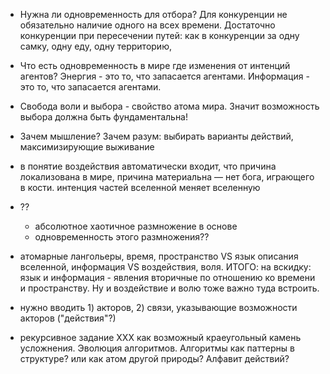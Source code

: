 * Нужна ли одновременность для отбора? Для конкуренции не обязательно наличие одного на всех времени. Достаточно конкуренции при пересечении путей: как в конкуренции за одну самку, одну еду, одну территорию,

* Что есть одновременность в мире где изменения от интенций агентов? Энергия - это то, что запасается агентами. Информация - это то, что запасается агентами.

* Свобода воли и выбора - свойство атома мира. Значит возможность выбора должна быть фундаментальна!

* Зачем мышление? Зачем разум: выбирать варианты действий, максимизирующие выживание

* в понятие воздействия автоматически входит, что причина локализована в мире, причина материальна — нет бога, играющего в кости. интенция частей вселенной меняет вселенную

* ??
    - абсолютное хаотичное размножение в основе
    - одновременность этого размножения??

* атомарные лангольеры, время, пространство VS язык описания вселенной, информация VS воздействия, воля. ИТОГО: на вскидку: язык и информация - явления вторичные по отношению ко времени и пространству. Ну и воздействие и волю тоже важно туда встроить.

* нужно вводить 1) акторов, 2) связи, указывающие возможности акторов ("действия"?)

* рекурсивное задание ХХХ как возможный краеугольный камень усложнения. Эволюция алгоритмов. Алгоритмы как паттерны в структуре? или как атом другой природы? Алфавит действий?
